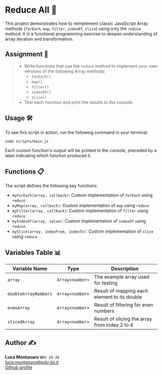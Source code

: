 # Reduce All 🔁

This project demonstrates how to reimplement classic JavaScript Array methods (`forEach`, `map`, `filter`, `indexOf`, `slice`) using only the `reduce` method. It is a functional programming exercise to deepen understanding of array iteration and transformation.

## Assignment 📝

> - Write functions that use the `reduce` method to implement your own versions of the following Array methods:
>   - `forEach()`
>   - `map()`
>   - `filter()`
>   - `indexOf()`
>   - `slice()`
> - Test each function and print the results to the console

## Usage 🛠️

To see this script in action, run the following command in your terminal:
```sh
node scripts/main.js
```
Each custom function's output will be printed to the console, preceded by a label indicating which function produced it.

## Functions 📋

The script defines the following key functions:

- `myForEach(array, callback)`: Custom implementation of `forEach` using `reduce`
- `myMap(array, callback)`: Custom implementation of `map` using `reduce`
- `myFilter(array, callback)`: Custom implementation of `filter` using `reduce`
- `myIndexOf(array, value)`: Custom implementation of `indexOf` using `reduce`
- `mySlice(array, indexFrom, indexTo)`: Custom implementation of `slice` using `reduce`

## Variables Table 📊

| Variable Name        | Type             | Description                                      |
|----------------------|------------------|--------------------------------------------------|
| `array`              | `Array<number>`  | The example array used for testing               |
| `doubleArrayNumbers` | `Array<number>`  | Result of mapping each element to its double     |
| `evenArray`          | `Array<number>`  | Result of filtering for even numbers             |
| `slicedArray`        | `Array<number>`  | Result of slicing the array from index 2 to 4    |

## Author ✍️

**Luca Montanaro** `WDV 24-26`  
*luca.montanaro@edu-its.it*  
[Github profile](https://github.com/LucaM0nt)